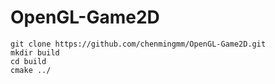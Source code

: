 # OpenGL-Game2D

```shell
git clone https://github.com/chenmingmm/OpenGL-Game2D.git
mkdir build
cd build
cmake ../
```
